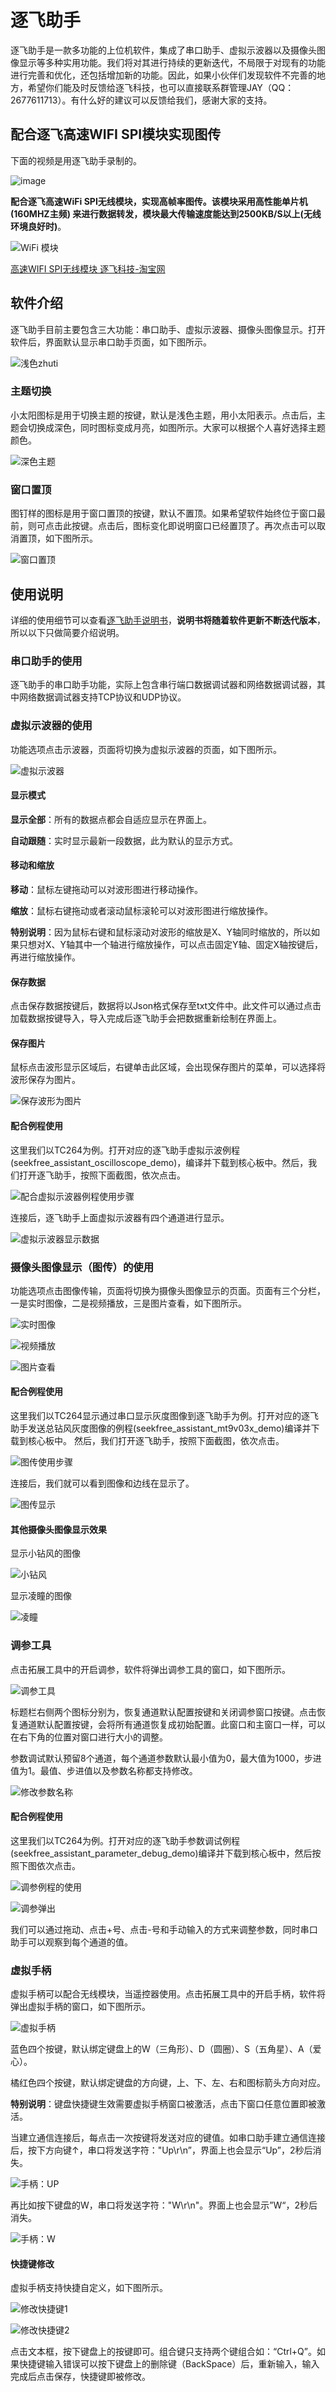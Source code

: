 # 逐飞助手

逐飞助手是一款多功能的上位机软件，集成了串口助手、虚拟示波器以及摄像头图像显示等多种实用功能。我们将对其进行持续的更新迭代，不局限于对现有的功能进行完善和优化，还包括增加新的功能。因此，如果小伙伴们发现软件不完善的地方，希望你们能及时反馈给逐飞科技，也可以直接联系群管理JAY（QQ：2677611713）。有什么好的建议可以反馈给我们，感谢大家的支持。

## 配合逐飞高速WIFI SPI模块实现图传

下面的视频是用逐飞助手录制的。

![image](images/逐飞高速WIFI模块图传效果.gif)

**配合逐飞高速WiFi SPI无线模块，实现高帧率图传。该模块采用高性能单片机(160MHZ主频) 来进行数据转发，模块最大传输速度能达到2500KB/S以上(无线环境良好时)**。

![WiFi 模块](images/WIFI模块.png)

[高速WIFI SPI无线模块 逐飞科技-淘宝网](https://item.taobao.com/item.htm?abbucket=12&id=763532112965&ns=1&spm=a21n57.1.0.0.20b0523cpGvxZ0)

## 软件介绍

逐飞助手目前主要包含三大功能：串口助手、虚拟示波器、摄像头图像显示。打开软件后，界面默认显示串口助手页面，如下图所示。

![浅色zhuti](images/1714443714013.png)

### 主题切换

小太阳图标是用于切换主题的按键，默认是浅色主题，用小太阳表示。点击后，主题会切换成深色，同时图标变成月亮，如图所示。大家可以根据个人喜好选择主题颜色。

![深色主题](images/1714443820781.png)

### 窗口置顶

图钉样的图标是用于窗口置顶的按键，默认不置顶。如果希望软件始终位于窗口最前，则可点击此按键。点击后，图标变化即说明窗口已经置顶了。再次点击可以取消置顶，如下图所示。

![窗口置顶](images/1706170654462.png)

## 使用说明

详细的使用细节可以查看[逐飞助手说明书](https://gitee.com/seekfree/seekfree_assistant/tree/master/%E3%80%90%E6%96%87%E6%A1%A3%E3%80%91%E8%AF%B4%E6%98%8E%E4%B9%A6)，**说明书将随着软件更新不断迭代版本**，所以以下只做简要介绍说明。

### 串口助手的使用

逐飞助手的串口助手功能，实际上包含串行端口数据调试器和网络数据调试器，其中网络数据调试器支持TCP协议和UDP协议。

### 虚拟示波器的使用

功能选项点击示波器，页面将切换为虚拟示波器的页面，如下图所示。

![虚拟示波器](images/1714443899205.png)

#### 显示模式

**显示全部**：所有的数据点都会自适应显示在界面上。

**自动跟随**：实时显示最新一段数据，此为默认的显示方式。

#### 移动和缩放

**移动**：鼠标左键拖动可以对波形图进行移动操作。

**缩放**：鼠标右键拖动或者滚动鼠标滚轮可以对波形图进行缩放操作。

**特别说明**：因为鼠标右键和鼠标滚动对波形的缩放是X、Y轴同时缩放的，所以如果只想对X、Y轴其中一个轴进行缩放操作，可以点击固定Y轴、固定X轴按键后，再进行缩放操作。

#### 保存数据

点击保存数据按键后，数据将以Json格式保存至txt文件中。此文件可以通过点击加载数据按键导入，导入完成后逐飞助手会把数据重新绘制在界面上。

#### 保存图片

鼠标点击波形显示区域后，右键单击此区域，会出现保存图片的菜单，可以选择将波形保存为图片。

![保存波形为图片](images/1706176441348.png)

#### 配合例程使用

这里我们以TC264为例。打开对应的逐飞助手虚拟示波例程(seekfree_assistant_oscilloscope_demo)，编译并下载到核心板中。然后，我们打开逐飞助手，按照下面截图，依次点击。

![配合虚拟示波器例程使用步骤](images/1706176769229.png)

连接后，逐飞助手上面虚拟示波器有四个通道进行显示。

![虚拟示波器显示数据](images/1706176901270.png)

### 摄像头图像显示（图传）的使用

功能选项点击图像传输，页面将切换为摄像头图像显示的页面。页面有三个分栏，一是实时图像，二是视频播放，三是图片查看，如下图所示。

![实时图像](images/1714444336705.png)

![视频播放](images/1714444466329.png)

![图片查看](images/1714444488662.png)

#### 配合例程使用

这里我们以TC264显示通过串口显示灰度图像到逐飞助手为例。打开对应的逐飞助手发送总钻风灰度图像的例程(seekfree_assistant_mt9v03x_demo)编译并下载到核心板中。
然后，我们打开逐飞助手，按照下面截图，依次点击。

![图传使用步骤](images/1706178140417.png)

连接后，我们就可以看到图像和边线在显示了。

![图传显示](images/1706178265803.png)

#### 其他摄像头图像显示效果

显示小钻风的图像

![小钻风](images/小钻风.png)

显示凌瞳的图像

![凌瞳](images/凌瞳.png)

### 调参工具

点击拓展工具中的开启调参，软件将弹出调参工具的窗口，如下图所示。

![调参工具](images/1706178650808.png)

标题栏右侧两个图标分别为，恢复通道默认配置按键和关闭调参窗口按键。点击恢复通道默认配置按键，会将所有通道恢复成初始配置。此窗口和主窗口一样，可以在右下角的位置对窗口进行大小的调整。

参数调试默认预留8个通道，每个通道参数默认最小值为0，最大值为1000，步进值为1。最值、步进值以及参数名称都支持修改。

![修改参数名称](images/1706178891923.png)

#### 配合例程使用

这里我们以TC264为例。打开对应的逐飞助手参数调试例程(seekfree_assistant_parameter_debug_demo)编译并下载到核心板中，然后按照下图依次点击。

![调参例程的使用](images/1706179249218.png)

![调参弹出](images/1706179323631.png)

我们可以通过拖动、点击+号、点击-号和手动输入的方式来调整参数，同时串口助手可以观察到每个通道的值。

### 虚拟手柄

虚拟手柄可以配合无线模块，当遥控器使用。点击拓展工具中的开启手柄，软件将弹出虚拟手柄的窗口，如下图所示。

![虚拟手柄](images/1706179472838.png)

蓝色四个按键，默认绑定键盘上的W（三角形）、D（圆圈）、S（五角星）、A（爱心）。

橘红色四个按键，默认绑定键盘的方向键，上、下、左、右和图标箭头方向对应。

**特别说明**：键盘快捷键生效需要虚拟手柄窗口被激活，点击下窗口任意位置即被激活。

当建立通信连接后，每点击一次按键将发送对应的键值。如串口助手建立通信连接后，按下方向键↑，串口将发送字符："Up\r\n”，界面上也会显示“Up”，2秒后消失。

![手柄：UP](images/1714444711770.png)

再比如按下键盘的W，串口将发送字符："W\r\n"。界面上也会显示”W“，2秒后消失。

![手柄：W](images/1714444762124.png)

#### 快捷键修改

虚拟手柄支持快捷自定义，如下图所示。

![修改快捷键1](images/1706180555845.png)

![修改快捷键2](images/1706180586822.png)

点击文本框，按下键盘上的按键即可。组合键只支持两个键组合如：“Ctrl+Q”。如果快捷键输入错误可以按下键盘上的删除键（BackSpace）后，重新输入，输入完成后点击保存，快捷键即被修改。

